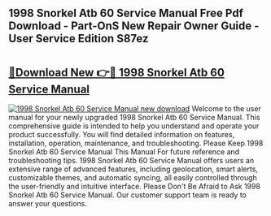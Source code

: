 ## 1998 Snorkel Atb 60 Service Manual Free Pdf Download - Part-OnS New Repair Owner Guide - User Service Edition S87ez

# <h2><a href="http://bc46797.oget.top/?id=1998+Snorkel+Atb+60+Service+Manual">🔗Download New 👉🔴 1998 Snorkel Atb 60 Service Manual</a></h2>

[![1998 Snorkel Atb 60 Service Manual new download](https://i.imgur.com/5g1atiW.png)](http://bc46797.oget.top/?id=1998+Snorkel+Atb+60+Service+Manual)
Welcome to the user manual for your newly upgraded 1998 Snorkel Atb 60 Service Manual. This comprehensive guide is intended to help you understand and operate your product successfully. You will find detailed information on features, installation, operation, maintenance, and troubleshooting. Please Keep 1998 Snorkel Atb 60 Service Manual This Manual For future reference and troubleshooting tips. 1998 Snorkel Atb 60 Service Manual offers users an extensive range of advanced features, including geolocation, smart alerts, customizable themes, and automatic syncing, all easily controlled through the user-friendly and intuitive interface. Please Don't Be Afraid to Ask 1998 Snorkel Atb 60 Service Manual. Our customer support team is ready to answer your questions.
